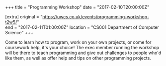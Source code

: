 +++
title = "Programming Workshop"
date = "2017-02-10T20:00:00Z"

[extra]
original = "https://uwcs.co.uk/events/programming-workshop-t2w5/"    
end = "2017-02-11T01:00:00Z"
location = "CS001 Department of Computer Science"
+++

Come to learn how to program, work on your own projects, or come for coursework help, it's your choice\! The exec member running the workshop will be there to teach programming and give out challenges to people who'd like them, as well as offer help and tips on other programming projects.

